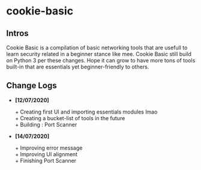 # cookie-basic
<h2>Intros</h2>
<p>
Cookie Basic is a compilation of basic networking tools that are usefull to learn security related in a beginner stance like mee. Cookie Basic still build on Python 3 per these changes.      Hope it can grow to have more tons of tools built-in that are essentials yet beginner-friendly to others.<br>
</p>
<h2>Change Logs</h2>
<ul>
  <li>
    <strong>[12/07/2020]</strong>
      <p>
        + Creating first UI and importing essentials modules lmao<br>
        + Creating a bucket-list of tools in the future<br>
        + Building : Port Scanner
      </p>
  </li>
  <li>
    <strong>[14/07/2020]</strong>
      <p>
        + Improving error message<br>
        + Improving UI alignment<br>
        + Finishing Port Scanner
      </p>
  </li>  
<ul>
